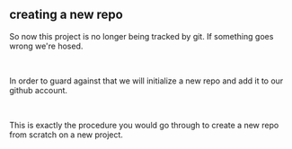##  creating a new repo

So now this project is no longer being tracked by git. If something goes wrong we're hosed.

<br>

In order to guard against that we will initialize a new repo and add it to our github account. <!-- .element: class="fragment" data-fragment-index="1" -->

<br>

This is exactly the procedure you would go through to create a new repo from scratch on a new project. <!-- .element: class="fragment" data-fragment-index="2" -->